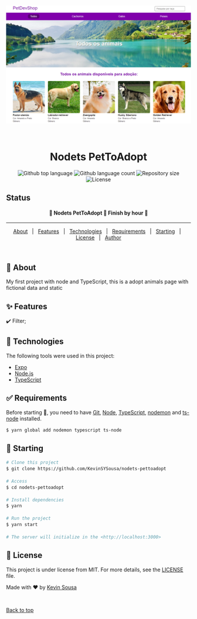 <div align="center" id="top"> 
  <img src="./.github/app.png" alt="Nodets PetToAdopt" />

&#xa0;

  <!-- <a href="https://nodetspettoadopt.netlify.app">Demo</a> -->
</div>

<h1 align="center">Nodets PetToAdopt</h1>

<p align="center">
  <img alt="Github top language" src="https://img.shields.io/github/languages/top/KevinSYSousa/nodets-pettoadopt?color=56BEB8">

  <img alt="Github language count" src="https://img.shields.io/github/languages/count/KevinSYSousa/nodets-pettoadopt?color=56BEB8">

  <img alt="Repository size" src="https://img.shields.io/github/repo-size/KevinSYSousa/nodets-pettoadopt?color=56BEB8">

  <img alt="License" src="https://img.shields.io/github/license/KevinSYSousa/nodets-pettoadopt?color=56BEB8">

  <!-- <img alt="Github issues" src="https://img.shields.io/github/issues/KevinSYSousa/nodets-pettoadopt?color=56BEB8" /> -->

  <!-- <img alt="Github forks" src="https://img.shields.io/github/forks/KevinSYSousa/nodets-pettoadopt?color=56BEB8" /> -->

  <!-- <img alt="Github stars" src="https://img.shields.io/github/stars/KevinSYSousa/nodets-pettoadopt?color=56BEB8" /> -->
</p>

## Status

<h4 align="center"> 
	🚧  Nodets PetToAdopt 🚀 Finish by hour  🚧
</h4>

<hr>

<p align="center">
  <a href="#dart-about">About</a> &#xa0; | &#xa0; 
  <a href="#sparkles-features">Features</a> &#xa0; | &#xa0;
  <a href="#rocket-technologies">Technologies</a> &#xa0; | &#xa0;
  <a href="#white_check_mark-requirements">Requirements</a> &#xa0; | &#xa0;
  <a href="#checkered_flag-starting">Starting</a> &#xa0; | &#xa0;
  <a href="#memo-license">License</a> &#xa0; | &#xa0;
  <a href="https://github.com/KevinSYSousa" target="_blank">Author</a>
</p>

<br>

## :dart: About

My first project with node and TypeScript, this is a adopt animals page with fictional data and static

## :sparkles: Features

:heavy_check_mark: Filter;

## :rocket: Technologies

The following tools were used in this project:

- [Expo](https://expo.io/)
- [Node.js](https://nodejs.org/en/)
- [TypeScript](https://www.typescriptlang.org/)

## :white_check_mark: Requirements

Before starting :checkered_flag:, you need to have [Git](https://git-scm.com), [Node](https://nodejs.org/en/), [TypeScript](https://www.typescriptlang.org/), [nodemon](https://nodemon.io/) and [ts-node](https://typestrong.org/ts-node/) installed.

```bash
$ yarn global add nodemon typescript ts-node
```

## :checkered_flag: Starting

```bash
# Clone this project
$ git clone https://github.com/KevinSYSousa/nodets-pettoadopt

# Access
$ cd nodets-pettoadopt

# Install dependencies
$ yarn

# Run the project
$ yarn start

# The server will initialize in the <http://localhost:3000>
```

## :memo: License

This project is under license from MIT. For more details, see the [LICENSE](LICENSE.md) file.

Made with :heart: by <a href="https://github.com/KevinSYSousa" target="_blank">Kevin Sousa</a>

&#xa0;

<a href="#top">Back to top</a>
